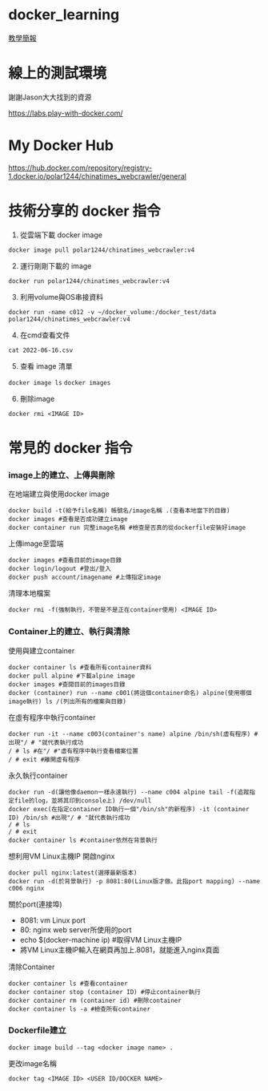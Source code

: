 # docker_learning
[教學簡報](https://www.canva.com/design/DAFDEWeuvlg/omFE2zdIRsJC5Oq8keFXVw/view?utm_content=DAFDEWeuvlg&utm_campaign=designshare&utm_medium=link&utm_source=publishsharelink)

# 線上的測試環境 
謝謝Jason大大找到的資源

https://labs.play-with-docker.com/

# My Docker Hub

https://hub.docker.com/repository/registry-1.docker.io/polar1244/chinatimes_webcrawler/general


# 技術分享的 docker 指令
1. 從雲端下載 docker image

`docker image pull polar1244/chinatimes_webcrawler:v4`

2. 運行剛剛下載的 image

`docker run polar1244/chinatimes_webcrawler:v4`

3. 利用volume與OS串接資料

`docker run -name c012 -v ~/docker_volume:/docker_test/data polar1244/chinatimes_webcrawler:v4`

4. 在cmd查看文件

`cat 2022-06-16.csv`

5. 查看 image 清單

`docker image ls`
`docker images`

6. 刪除image

`docker rmi <IMAGE ID>` 


# 常見的 docker 指令
### image上的建立、上傳與刪除

在地端建立與使用docker image
```
docker build -t(給予file名稱) 帳號名/image名稱 .(查看本地當下的目錄)
docker images #查看是否成功建立image
docker container run 完整image名稱 #檢查是否真的從dockerfile安裝好image
```
上傳image至雲端
```
docker images #查看目前的image目錄
docker login/logout #登出/登入
docker push account/imagename #上傳指定image
```
清理本地檔案
```
docker rmi -f(強制執行，不管是不是正在container使用) <IMAGE ID>
```


### Container上的建立、執行與清除

使用與建立container
```
docker container ls #查看所有container資料
docker pull alpine #下載alpine image
docker images #查閱目前的images目錄
docker (container) run --name c001(將這個container命名) alpine(使用哪個image執行) ls /(列出所有的檔案與目錄)
```
在虛有程序中執行container
```
docker run -it --name c003(container's name) alpine /bin/sh(虛有程序) #出現"/ # "就代表執行成功
/ # ls #在"/ #"虛有程序中執行查看檔案位置
/ # exit #離開虛有程序
```
永久執行container
```
docker run -d(讓他像daemon一樣永遠執行) --name c004 alpine tail -f(追蹤指定file的log，並將其印到console上) /dev/null
docker exec(在指定container ID執行一個"/bin/sh"的新程序) -it (container ID) /bin/sh #出現"/ # "就代表執行成功
/ # ls
/ # exit
docker container ls #container依然在背景執行
```
想利用VM Linux主機IP 開啟nginx
```
docker pull nginx:latest(選擇最新版本)
docker run -d(於背景執行) -p 8081:80(Linux版才做。此指port mapping) --name c006 nginx
```
關於port(連接埠)
- 8081: vm Linux port
- 80:  nginx web server所使用的port
- echo $(docker-machine ip) #取得VM Linux主機IP
- 將VM Linux主機IP輸入在網頁再加上.8081，就能進入nginx頁面

清除Container
```
docker container ls #查看container
docker container stop (container ID) #停止container執行
docker container rm (container id) #刪除container
docker container ls -a #檢查所有container 
```

### Dockerfile建立

`docker image build --tag <docker image name> .`

更改image名稱

`docker tag <IMAGE ID> <USER ID/DOCKER NAME>`


